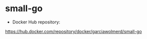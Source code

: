 # small-go

- Docker Hub repository:

https://hub.docker.com/repository/docker/garciawolmerd/small-go
